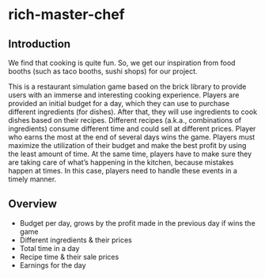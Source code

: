 # rich-master-chef

## Introduction

We find that cooking is quite fun. So, we get our inspiration from food booths (such as taco booths, sushi shops) for our project.

This is a restaurant simulation game based on the brick library to provide users with an immerse and interesting cooking experience. Players are provided an initial budget for a day, which they can use to purchase different ingredients (for dishes). After that, they will use ingredients to cook dishes based on their recipes. Different recipes (a.k.a., combinations of ingredients) consume different time and could sell at different prices. Player who earns the most at the end of several days wins the game. Players must maximize the utilization of their budget and make the best profit by using the least amount of time. At the same time, players have to make sure they are taking care of what’s happening in the kitchen, because mistakes happen at times. In this case, players need to handle these events in a timely manner.

## Overview

- Budget per day, grows by the profit made in the previous day if wins the game
- Different ingredients & their prices
- Total time in a day
- Recipe time & their sale prices
- Earnings for the day